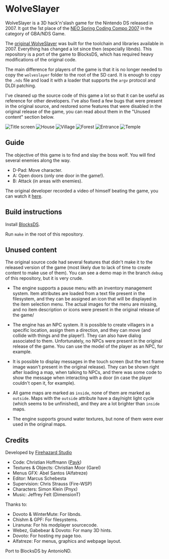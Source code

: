 # WolveSlayer

WolveSlayer is a 3D hack'n'slash game for the Nintendo DS released in 2007. It
got the 1st place of the [NEO Spring Coding Compo 2007](https://web.archive.org/web/20210208021659/https://www.neoflash.com/forum/index.php?topic=3895.0)
in the category of GBA/NDS Game.

The [original WolveSlayer](https://web.archive.org/web/20161225102440/http://payk.drunkencoders.com/)
was built for the toolchain and libraries available in 2007. Everything has
changed a lot since then (especially libnds). This repository is a port of the
game to BlocksDS, which has required heavy modifications of the original code.

The main difference for players of the game is that it is no longer needed to
copy the `wolveslayer` folder to the root of the SD card. It is enough to copy
the `.nds` file and load it with a loader that supports the `argv` protocol and
DLDI patching.

I've cleaned up the source code of this game a lot so that it can be useful as
reference for other developers. I've also fixed a few bugs that were present in
the original source, and restored some features that were disabled in the
original release of the game, you can read about them in the "Unused content"
section below.

![Title screen](screenshots/screenshot-1.png) ![House](screenshots/screenshot-2.png)
![Village](screenshots/screenshot-3.png) ![Forest](screenshots/screenshot-4.png)
![Entrance](screenshots/screenshot-5.png) ![Temple](screenshots/screenshot-6.png)

## Guide

The objective of this game is to find and slay the boss wolf. You will find
several enemies along the way.

- D-Pad: Move character.
- A: Open doors (only one door in the game!).
- B: Attack (in areas with enemies).

The original developer recorded a video of himself beating the game, you can
watch it [here](https://www.youtube.com/watch?v=q-SZ4lWB1Qs).

## Build instructions

Install [BlocksDS](https://blocksds.github.io/docs/).

Run `make` in the root of this repository.

## Unused content

The original source code had several features that didn't make it to the
released version of the game (most likely due to lack of time to create content
to make use of them). You can see a demo map in the branch `debug` of this
repository, but it is very crude.

- The engine supports a pause menu with an inventory management system. Item
  attributes are loaded from a text file present in the filesystem, and they can
  be assigned an icon that will be displayed in the item selection menu. The
  actual images for the menu are missing, and no item description or icons were
  present in the original release of the game/

- The engine has an NPC system. It is possible to create villagers in a specific
  location, assign them a direction, and they can move (and collide with things
  and the player!). They can also have dialog associated to them. Unfortunately,
  no NPCs were present in the original release of the game. You can use the
  model of the player as an NPC, for example.

- It is possible to display messages in the touch screen (but the text frame
  image wasn't present in the original release). They can be shown right after
  loading a map, when talking to NPCs, and there was some code to show the
  message when interacting with a door (in case the player couldn't open it, for
  example).

- All game maps are marked as `inside`, none of them are marked as `outside`.
  Maps with the `outside` attribute have a day/night light cycle (which seems to
  be unfinished), and they are a lot brighter than `inside` maps.

- The engine supports ground water textures, but none of them were ever used in
  the original maps.

## Credits

Developed by [Firehazard Studio](http://www.firehazard-studio.com)

- Code: Christian Hoffmann ([Payk](http://www.payk.drunkencoders.com))
- Textures & Objects: Christian Moor (Garel)
- Menus GFX: Abel Santos (Alfatreze)
- Editor: Marcus Schebesta
- Supervision: Chris Strauss (Fire-WSP)
- Characters: Simon Klein (Pnyx)
- Music: Jeffrey Felt (DimensionT)

Thanks to:

- Dovoto & WinterMute: For libnds.
- Chishm & GPF: For filesystems.
- Liranuna: For his modplayer sourcecode.
- Webez, Gabebear & Dovoto: For many 3D hints.
- Dovoto: For hosting my page too.
- Alfatreze: For menus, graphics and webpage layout.

Port to BlocksDS by AntonioND.
